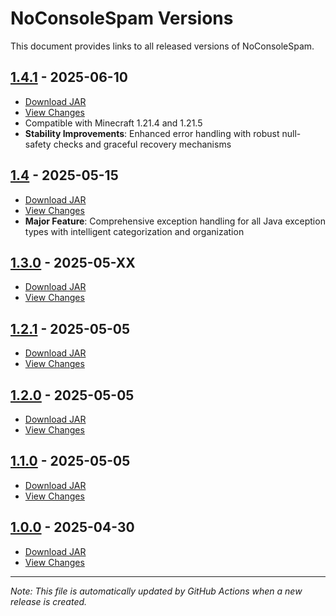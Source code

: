 # NoConsoleSpam Versions

This document provides links to all released versions of NoConsoleSpam.

## [1.4.1](https://github.com/MichaJDev/NoConsoleSpam/releases/tag/v1.4.1) - 2025-06-10

- [Download JAR](https://github.com/MichaJDev/NoConsoleSpam/releases/download/v1.4.1/noconsolespam-1.4.1.jar)
- [View Changes](https://github.com/MichaJDev/NoConsoleSpam/blob/main/CHANGES.md#141)
- Compatible with Minecraft 1.21.4 and 1.21.5
- **Stability Improvements**: Enhanced error handling with robust null-safety checks and graceful recovery mechanisms

## [1.4](https://github.com/MichaJDev/NoConsoleSpam/releases/tag/v1.4) - 2025-05-15

- [Download JAR](https://github.com/MichaJDev/NoConsoleSpam/releases/download/v1.4/noconsolespam-1.4.jar)
- [View Changes](https://github.com/MichaJDev/NoConsoleSpam/blob/main/CHANGES.md#1-4)
- **Major Feature**: Comprehensive exception handling for all Java exception types with intelligent categorization and organization

## [1.3.0](https://github.com/MichaJDev/NoConsoleSpam/releases/tag/v1.3.0) - 2025-05-XX

- [Download JAR](https://github.com/MichaJDev/NoConsoleSpam/releases/download/v1.3.0/noconsolespam-1.3.0.jar)
- [View Changes](https://github.com/MichaJDev/NoConsoleSpam/blob/main/CHANGES.md#1-3-0)

## [1.2.1](https://github.com/MichaJDev/NoConsoleSpam/releases/tag/v1.2.1) - 2025-05-05

- [Download JAR](https://github.com/MichaJDev/NoConsoleSpam/releases/download/v1.2.1/noconsolespam-1.2.1.jar)
- [View Changes](https://github.com/MichaJDev/NoConsoleSpam/blob/main/CHANGES.md#1-2-1)

## [1.2.0](https://github.com/MichaJDev/NoConsoleSpam/releases/tag/v1.2.0) - 2025-05-05

- [Download JAR](https://github.com/MichaJDev/NoConsoleSpam/releases/download/v1.2.0/noconsolespam-1.2.0.jar)
- [View Changes](https://github.com/MichaJDev/NoConsoleSpam/blob/main/CHANGES.md#1-2-0)

## [1.1.0](https://github.com/MichaJDev/NoConsoleSpam/releases/tag/v1.1.0) - 2025-05-05

- [Download JAR](https://github.com/MichaJDev/NoConsoleSpam/releases/download/v1.1.0/noconsolespam-1.1.0.jar)
- [View Changes](https://github.com/MichaJDev/NoConsoleSpam/blob/main/CHANGES.md#1-1-0)

## [1.0.0](https://github.com/MichaJDev/NoConsoleSpam/releases/tag/v1.0.0) - 2025-04-30

- [Download JAR](https://github.com/MichaJDev/NoConsoleSpam/releases/download/v1.0.0/noconsolespam-1.0.0.jar)
- [View Changes](https://github.com/MichaJDev/NoConsoleSpam/blob/main/CHANGES.md#1-0-0)

---

*Note: This file is automatically updated by GitHub Actions when a new release is created.* 